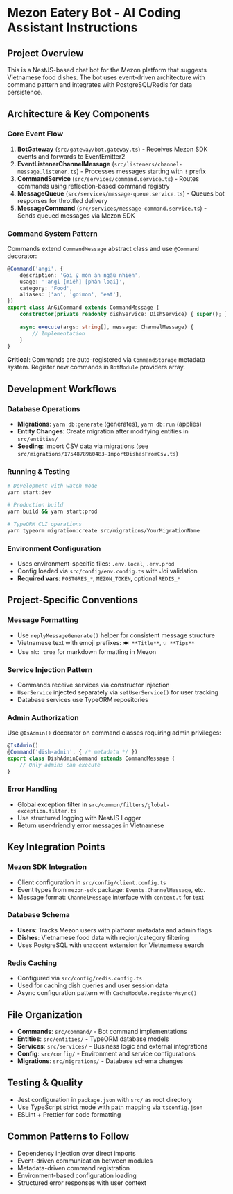 # Mezon Eatery Bot - AI Coding Assistant Instructions

## Project Overview
This is a NestJS-based chat bot for the Mezon platform that suggests Vietnamese food dishes. The bot uses event-driven architecture with command pattern and integrates with PostgreSQL/Redis for data persistence.

## Architecture & Key Components

### Core Event Flow
1. **BotGateway** (`src/gateway/bot.gateway.ts`) - Receives Mezon SDK events and forwards to EventEmitter2
2. **EventListenerChannelMessage** (`src/listeners/channel-message.listener.ts`) - Processes messages starting with `!` prefix
3. **CommandService** (`src/services/command.service.ts`) - Routes commands using reflection-based command registry
4. **MessageQueue** (`src/services/message-queue.service.ts`) - Queues bot responses for throttled delivery
5. **MessageCommand** (`src/services/message-command.service.ts`) - Sends queued messages via Mezon SDK

### Command System Pattern
Commands extend `CommandMessage` abstract class and use `@Command` decorator:

```typescript
@Command('angi', {
    description: 'Gợi ý món ăn ngẫu nhiên',
    usage: '!angi [miền] [phân loại]',
    category: 'Food',
    aliases: ['an', 'goimon', 'eat'],
})
export class AnGiCommand extends CommandMessage {
    constructor(private readonly dishService: DishService) { super(); }
    
    async execute(args: string[], message: ChannelMessage) {
        // Implementation
    }
}
```

**Critical**: Commands are auto-registered via `CommandStorage` metadata system. Register new commands in `BotModule` providers array.

## Development Workflows

### Database Operations
- **Migrations**: `yarn db:generate` (generates), `yarn db:run` (applies)
- **Entity Changes**: Create migration after modifying entities in `src/entities/`
- **Seeding**: Import CSV data via migrations (see `src/migrations/1754878960483-ImportDishesFromCsv.ts`)

### Running & Testing
```bash
# Development with watch mode
yarn start:dev

# Production build
yarn build && yarn start:prod

# TypeORM CLI operations
yarn typeorm migration:create src/migrations/YourMigrationName
```

### Environment Configuration
- Uses environment-specific files: `.env.local`, `.env.prod`
- Config loaded via `src/config/env.config.ts` with Joi validation
- **Required vars**: `POSTGRES_*`, `MEZON_TOKEN`, optional `REDIS_*`

## Project-Specific Conventions

### Message Formatting
- Use `replyMessageGenerate()` helper for consistent message structure
- Vietnamese text with emoji prefixes: `🍽️ **Title**`, `💡 **Tips**`
- Use `mk: true` for markdown formatting in Mezon

### Service Injection Pattern
- Commands receive services via constructor injection
- `UserService` injected separately via `setUserService()` for user tracking
- Database services use TypeORM repositories

### Admin Authorization
Use `@IsAdmin()` decorator on command classes requiring admin privileges:
```typescript
@IsAdmin()
@Command('dish-admin', { /* metadata */ })
export class DishAdminCommand extends CommandMessage {
    // Only admins can execute
}
```

### Error Handling
- Global exception filter in `src/common/filters/global-exception.filter.ts`
- Use structured logging with NestJS Logger
- Return user-friendly error messages in Vietnamese

## Key Integration Points

### Mezon SDK Integration
- Client configuration in `src/config/client.config.ts`
- Event types from `mezon-sdk` package: `Events.ChannelMessage`, etc.
- Message format: `ChannelMessage` interface with `content.t` for text

### Database Schema
- **Users**: Tracks Mezon users with platform metadata and admin flags
- **Dishes**: Vietnamese food data with region/category filtering
- Uses PostgreSQL with `unaccent` extension for Vietnamese search

### Redis Caching
- Configured via `src/config/redis.config.ts`
- Used for caching dish queries and user session data
- Async configuration pattern with `CacheModule.registerAsync()`

## File Organization
- **Commands**: `src/command/` - Bot command implementations
- **Entities**: `src/entities/` - TypeORM database models  
- **Services**: `src/services/` - Business logic and external integrations
- **Config**: `src/config/` - Environment and service configurations
- **Migrations**: `src/migrations/` - Database schema changes

## Testing & Quality
- Jest configuration in `package.json` with `src/` as root directory
- Use TypeScript strict mode with path mapping via `tsconfig.json`
- ESLint + Prettier for code formatting

## Common Patterns to Follow
- Dependency injection over direct imports
- Event-driven communication between modules
- Metadata-driven command registration
- Environment-based configuration loading
- Structured error responses with user context
